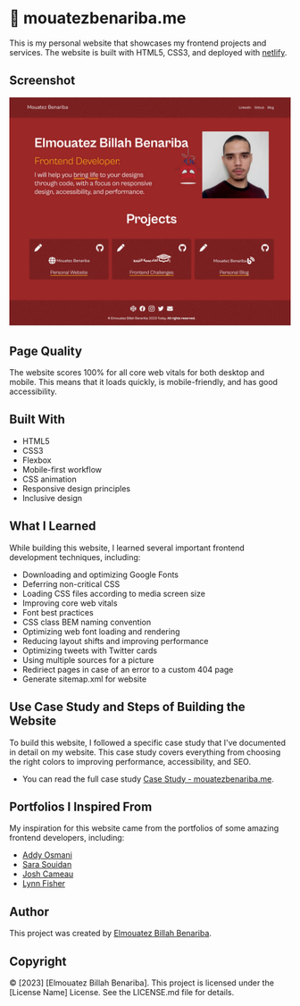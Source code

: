 # 🚀 mouatezbenariba.me
This is my personal website that showcases my frontend projects and services. The website is built with HTML5, CSS3, and deployed with <a href="https://www.netlify.com/">netlify</a>.

## Screenshot
<div align="center">
  <img alt="Logo" src="https://raw.githubusercontent.com/mouatezbenariba/mouatez-benariba-website/main/assets/images/case-study/mouatezbenariba.me.webp" width="900" />
</div>

## Page Quality
The website scores 100% for all core web vitals for both desktop and mobile. This means that it loads quickly, is mobile-friendly, and has good accessibility.

## Built With
- HTML5
- CSS3
- Flexbox
- Mobile-first workflow
- CSS animation
- Responsive design principles
- Inclusive design

## What I Learned
While building this website, I learned several important frontend development techniques, including:
- Downloading and optimizing Google Fonts
- Deferring non-critical CSS
- Loading CSS files according to media screen size
- Improving core web vitals
- Font best practices
- CSS class BEM naming convention
- Optimizing web font loading and rendering
- Reducing layout shifts and improving performance
- Optimizing tweets with Twitter cards
- Using multiple sources for a picture
- Rediriect pages in case of an error to a custom 404 page
- Generate sitemap.xml for website

## Use Case Study and Steps of Building the Website
To build this website, I followed a specific case study that I've documented in detail on my website. This case study covers everything from choosing the right colors to improving performance, accessibility, and SEO.

- You can read the full case study [Case Study - mouatezbenariba.me](https://mouatezbenariba.me/src/html/case-study/personal-website.html).

## Portfolios I Inspired From
My inspiration for this website came from the portfolios of some amazing frontend developers, including:

- [Addy Osmani](https://addyosmani.com/)
- [Sara Souidan](https://www.sarasoueidan.com/)
- [Josh Cameau](https://www.joshwcomeau.com/)
- [Lynn Fisher](https://lynnandtonic.com/)

## Author
This project was created by [Elmouatez Billah Benariba](https://www.linkedin.com/in/mouatezbenariba/).

## Copyright
© [2023] [Elmouatez Billah Benariba]. This project is licensed under the [License Name] License. See the LICENSE.md file for details.
